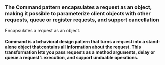 ### The Command pattern encapsulates a request as an object, making it possible to parameterize client objects with other requests, queue or register requests, and support cancellation
Encapsulates a request as an object.
#### Command is a behavioral design pattern that turns a request into a stand-alone object that contains all information about the request. This transformation lets you pass requests as a method arguments, delay or queue a request’s execution, and support undoable operations.